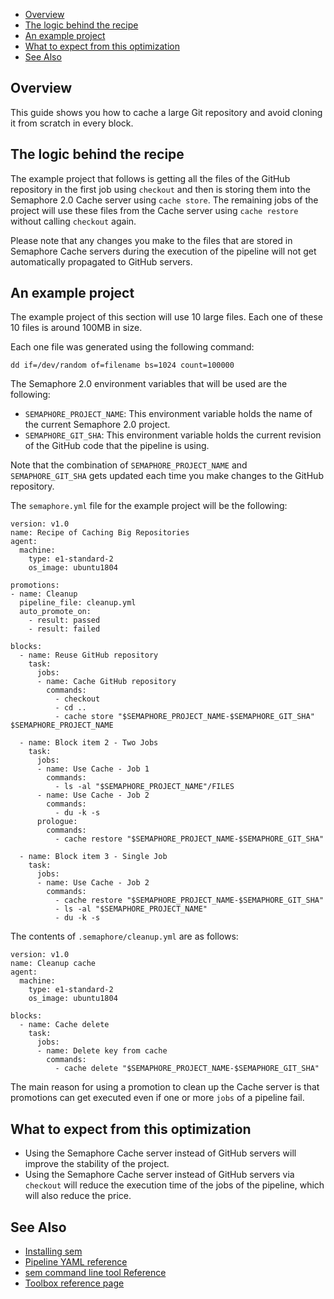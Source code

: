 
* [Overview](#overview)
* [The logic behind the recipe](#the-logic-behind-the-recipe)
* [An example project](#an-example-project)
* [What to expect from this optimization](#what-to-expect-from-this-optimization)
* [See Also](#see-also)

## Overview

This guide shows you how to cache a large Git repository and avoid cloning it
from scratch in every block.

## The logic behind the recipe

The example project that follows is getting all the files of the GitHub
repository in the first job using `checkout` and then is storing them into the
Semaphore 2.0 Cache server using `cache store`. The remaining jobs of the
project will use these files from the Cache server using `cache restore`
without calling `checkout` again.

Please note that any changes you make to the files that are stored in Semaphore
Cache servers during the execution of the pipeline will not get automatically
propagated to GitHub servers.

## An example project

The example project of this section will use 10 large files. Each one of these
10 files is around 100MB in size.

Each one file was generated using the following command:

    dd if=/dev/random of=filename bs=1024 count=100000

The Semaphore 2.0 environment variables that will be used are the following:

* `SEMAPHORE_PROJECT_NAME`: This environment variable holds the name of the
    current Semaphore 2.0 project.
* `SEMAPHORE_GIT_SHA`: This environment variable holds the current revision of
    the GitHub code that the pipeline is using.

Note that the combination of `SEMAPHORE_PROJECT_NAME` and `SEMAPHORE_GIT_SHA`
gets updated each time you make changes to the GitHub repository.

The `semaphore.yml` file for the example project will be the following:

	version: v1.0
	name: Recipe of Caching Big Repositories
	agent:
	  machine:
	    type: e1-standard-2
	    os_image: ubuntu1804
    
	promotions:
	- name: Cleanup
	  pipeline_file: cleanup.yml
	  auto_promote_on:
	    - result: passed
	    - result: failed
    
	blocks:
	  - name: Reuse GitHub repository
	    task:
	      jobs:
	      - name: Cache GitHub repository
	        commands:
	          - checkout
	          - cd ..
	          - cache store "$SEMAPHORE_PROJECT_NAME-$SEMAPHORE_GIT_SHA" $SEMAPHORE_PROJECT_NAME
    
	  - name: Block item 2 - Two Jobs
	    task:
	      jobs:
	      - name: Use Cache - Job 1
	        commands:
	          - ls -al "$SEMAPHORE_PROJECT_NAME"/FILES
	      - name: Use Cache - Job 2
	        commands:
	          - du -k -s
	      prologue:
	        commands:
	          - cache restore "$SEMAPHORE_PROJECT_NAME-$SEMAPHORE_GIT_SHA"
    
	  - name: Block item 3 - Single Job
	    task:
	      jobs:
	      - name: Use Cache - Job 2
	        commands:
	          - cache restore "$SEMAPHORE_PROJECT_NAME-$SEMAPHORE_GIT_SHA"
	          - ls -al "$SEMAPHORE_PROJECT_NAME"
	          - du -k -s

The contents of `.semaphore/cleanup.yml` are as follows:

	version: v1.0
	name: Cleanup cache
	agent:
	  machine:
	    type: e1-standard-2
	    os_image: ubuntu1804
    
	blocks:
	  - name: Cache delete
	    task:
	      jobs:
	      - name: Delete key from cache
	        commands:
	          - cache delete "$SEMAPHORE_PROJECT_NAME-$SEMAPHORE_GIT_SHA"

The main reason for using a promotion to clean up the Cache server is that
promotions can get executed even if one or more `jobs` of a pipeline fail.

## What to expect from this optimization

* Using the Semaphore Cache server instead of GitHub servers will improve
    the stability of the project.
* Using the Semaphore Cache server instead of GitHub servers via `checkout`
    will reduce the execution time of the jobs of the pipeline, which will also
	reduce the price.

## See Also

* [Installing sem](https://docs.semaphoreci.com/article/63-your-first-project)
* [Pipeline YAML reference](https://docs.semaphoreci.com/article/50-pipeline-yaml)
* [sem command line tool Reference](https://docs.semaphoreci.com/article/53-sem-reference)
* [Toolbox reference page](https://docs.semaphoreci.com/article/54-toolbox-reference)
